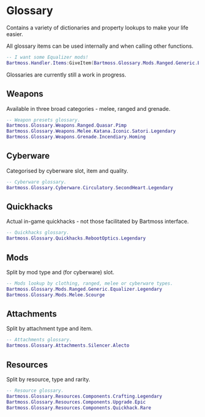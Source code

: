 # Glossary
Contains a variety of dictionaries and property lookups to make your life easier.

All glossary items can be used internally and when calling other functions.
```lua
-- I want some Equalizer mods!
Bartmoss.Handler.Items:GiveItem(Bartmoss.Glossary.Mods.Ranged.Generic.Equalizer.Legendary, 20)
```
Glossaries are currently still a work in progress.

## Weapons
Available in three broad categories - melee, ranged and grenade.
```lua
-- Weapon presets glossary.
Bartmoss.Glossary.Weapons.Ranged.Quasar.Pimp
Bartmoss.Glossary.Weapons.Melee.Katana.Iconic.Satori.Legendary
Bartmoss.Glossary.Weapons.Grenade.Incendiary.Homing
```

## Cyberware
Categorised by cyberware slot, item and quality.
```lua
-- Cyberware glossary.
Bartmoss.Glossary.Cyberware.Circulatory.SecondHeart.Legendary
```

## Quickhacks
Actual in-game quickhacks - not those facilitated by Bartmoss interface.
```lua
-- Quickhacks glossary.
Bartmoss.Glossary.Quickhacks.RebootOptics.Legendary
```

## Mods
Split by mod type and (for cyberware) slot.
```lua
-- Mods lookup by clothing, ranged, melee or cyberware types.
Bartmoss.Glossary.Mods.Ranged.Generic.Equalizer.Legendary
Bartmoss.Glossary.Mods.Melee.Scourge
```

## Attachments
Split by attachment type and item.
``` lua
-- Attachments glossary.
Bartmoss.Glossary.Attachments.Silencer.Alecto
```

## Resources
Split by resource, type and rarity.
```lua
-- Resource glossary.
Bartmoss.Glossary.Resources.Components.Crafting.Legendary
Bartmoss.Glossary.Resources.Components.Upgrade.Epic
Bartmoss.Glossary.Resources.Components.Quickhack.Rare
```